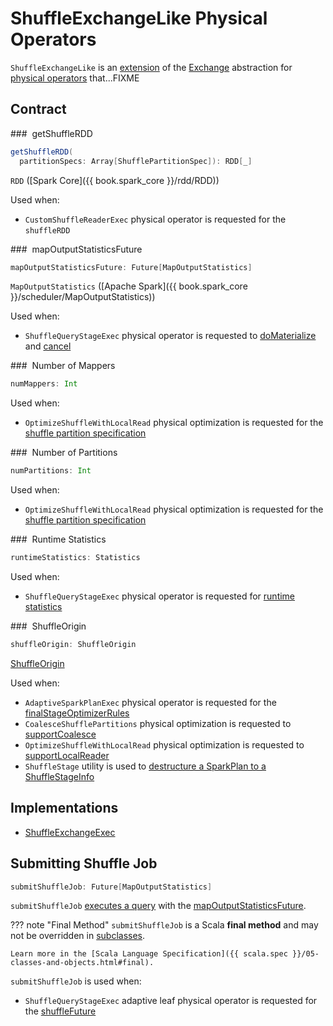 # ShuffleExchangeLike Physical Operators

`ShuffleExchangeLike` is an [extension](#contract) of the [Exchange](Exchange.md) abstraction for [physical operators](#implementations) that...FIXME

## Contract

### <span id="getShuffleRDD"> getShuffleRDD

```scala
getShuffleRDD(
  partitionSpecs: Array[ShufflePartitionSpec]): RDD[_]
```

`RDD` ([Spark Core]({{ book.spark_core }}/rdd/RDD))

Used when:

* `CustomShuffleReaderExec` physical operator is requested for the `shuffleRDD`

### <span id="mapOutputStatisticsFuture"> mapOutputStatisticsFuture

```scala
mapOutputStatisticsFuture: Future[MapOutputStatistics]
```

`MapOutputStatistics` ([Apache Spark]({{ book.spark_core }}/scheduler/MapOutputStatistics))

Used when:

* `ShuffleQueryStageExec` physical operator is requested to [doMaterialize](../adaptive-query-execution/ShuffleQueryStageExec.md#doMaterialize) and [cancel](../adaptive-query-execution/ShuffleQueryStageExec.md#cancel)

### <span id="numMappers"> Number of Mappers

```scala
numMappers: Int
```

Used when:

* `OptimizeShuffleWithLocalRead` physical optimization is requested for the [shuffle partition specification](../adaptive-query-execution/OptimizeShuffleWithLocalRead.md#getPartitionSpecs)

### <span id="numPartitions"> Number of Partitions

```scala
numPartitions: Int
```

Used when:

* `OptimizeShuffleWithLocalRead` physical optimization is requested for the [shuffle partition specification](../adaptive-query-execution/OptimizeShuffleWithLocalRead.md#getPartitionSpecs)

### <span id="runtimeStatistics"> Runtime Statistics

```scala
runtimeStatistics: Statistics
```

Used when:

* `ShuffleQueryStageExec` physical operator is requested for [runtime statistics](../adaptive-query-execution/ShuffleQueryStageExec.md)

### <span id="shuffleOrigin"> ShuffleOrigin

```scala
shuffleOrigin: ShuffleOrigin
```

[ShuffleOrigin](ShuffleOrigin.md)

Used when:

* `AdaptiveSparkPlanExec` physical operator is requested for the [finalStageOptimizerRules](../adaptive-query-execution/AdaptiveSparkPlanExec.md#finalStageOptimizerRules)
* `CoalesceShufflePartitions` physical optimization is requested to [supportCoalesce](../adaptive-query-execution/CoalesceShufflePartitions.md#supportCoalesce)
* `OptimizeShuffleWithLocalRead` physical optimization is requested to [supportLocalReader](../adaptive-query-execution/OptimizeShuffleWithLocalRead.md#supportLocalReader)
* `ShuffleStage` utility is used to [destructure a SparkPlan to a ShuffleStageInfo](../adaptive-query-execution/ShuffleStage.md#supportLocalReader)

## Implementations

* [ShuffleExchangeExec](ShuffleExchangeExec.md)

## <span id="submitShuffleJob"> Submitting Shuffle Job

```scala
submitShuffleJob: Future[MapOutputStatistics]
```

`submitShuffleJob` [executes a query](SparkPlan.md#executeQuery) with the [mapOutputStatisticsFuture](#mapOutputStatisticsFuture).

??? note "Final Method"
    `submitShuffleJob` is a Scala **final method** and may not be overridden in [subclasses](#implementations).

    Learn more in the [Scala Language Specification]({{ scala.spec }}/05-classes-and-objects.html#final).

`submitShuffleJob` is used when:

* `ShuffleQueryStageExec` adaptive leaf physical operator is requested for the [shuffleFuture](../adaptive-query-execution/ShuffleQueryStageExec.md#shuffleFuture)